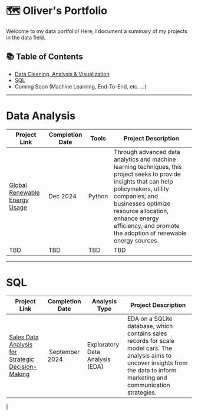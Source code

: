 # 🗺 Oliver's Portfolio

Welcome to my data portfolio! Here, I document a summary of my projects in the data field. 

## 📚 Table of Contents
- [Data Cleaning, Analysis & Visualization](#data-analysis)
- [SQL](#sql)
- Coming Soon (Machine Learning, End-To-End, etc. ...)

***

# Data Analysis

| Project Link | Completion Date | Tools | Project Description | 
|---|---|---|---|
| [Global Renewable Energy Usage](https://github.com/oliverkerstenDS/Portfolio/blob/main/GlobalEnergyUsage_MonthlyUsagePrediction/Notebook_GEU_MUP.ipynb) | Dec 2024 | Python | Through advanced data analytics and machine learning techniques, this project seeks to provide insights that can help policymakers, utility companies, and businesses optimize resource allocation, enhance energy efficiency, and promote the adoption of renewable energy sources. |
| TBD | TBD | TBD | TBD |

***

# SQL

| Project Link | Completion Date | Analysis Type  | Project Description | 
|---|---|---|---|
| [Sales Data Analysis for Strategic Decision-Making](https://github.com/oliverkerstenDS/Portfolio/blob/main/SQL_CarSalesDataAnalysis/Code.md) | September 2024 | Exploratory Data Analysis (EDA) | EDA on a SQLite database, which contains sales records for scale model cars. The analysis aims to uncover insights from the data to inform marketing and communication strategies.
 |
